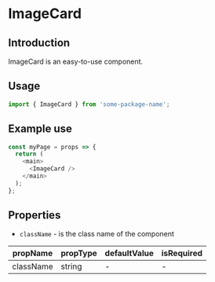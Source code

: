 # ImageCard

<!-- STORY -->

## Introduction

ImageCard is an easy-to-use component.

## Usage

```javascript
import { ImageCard } from 'some-package-name';
```

## Example use

```javascript
const myPage = props => {
  return (
    <main>
      <ImageCard />
    </main>
  );
};
```

## Properties

- `className` - is the class name of the component

| propName  | propType | defaultValue | isRequired |
| --------- | -------- | ------------ | ---------- |
| className | string   | -            | -          |
